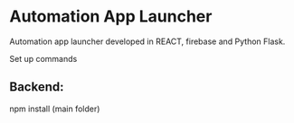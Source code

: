 # Automation App Launcher
Automation app launcher developed in REACT, firebase and Python Flask.

Set up commands 
## Backend: 
npm install (main folder)

